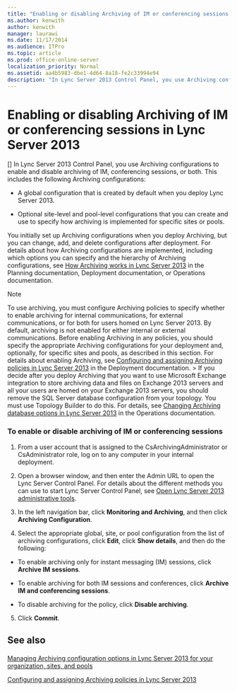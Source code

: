 ```yaml
---
title: "Enabling or disabling Archiving of IM or conferencing sessions in Lync Server 2013"
ms.author: kenwith
author: kenwith
manager: laurawi
ms.date: 11/17/2014
ms.audience: ITPro
ms.topic: article
ms.prod: office-online-server
localization_priority: Normal
ms.assetid: aa4b5983-dbe1-4d64-8a18-fe2c33994e94
description: "In Lync Server 2013 Control Panel, you use Archiving configurations to enable and disable archiving of IM, conferencing sessions, or both. This includes the following Archiving configurations:"
---
```


# Enabling or disabling Archiving of IM or conferencing sessions in Lync Server 2013
[]
In Lync Server 2013 Control Panel, you use Archiving configurations to enable and disable archiving of IM, conferencing sessions, or both. This includes the following Archiving configurations:
  
- A global configuration that is created by default when you deploy Lync Server 2013.
    
- Optional site-level and pool-level configurations that you can create and use to specify how archiving is implemented for specific sites or pools.
    
You initially set up Archiving configurations when you deploy Archiving, but you can change, add, and delete configurations after deployment. For details about how Archiving configurations are implemented, including which options you can specify and the hierarchy of Archiving configurations, see [How Archiving works in Lync Server 2013](how-archiving-works.md) in the Planning documentation, Deployment documentation, or Operations documentation. 
  
> [!NOTE]
> To use archiving, you must configure Archiving policies to specify whether to enable archiving for internal communications, for external communications, or for both for users homed on Lync Server 2013. By default, archiving is not enabled for either internal or external communications. Before enabling Archiving in any policies, you should specify the appropriate Archiving configurations for your deployment and, optionally, for specific sites and pools, as described in this section. For details about enabling Archiving, see [Configuring and assigning Archiving policies in Lync Server 2013](configuring-and-assigning-archiving-policies.md) in the Deployment documentation. > If you decide after you deploy Archiving that you want to use Microsoft Exchange integration to store archiving data and files on Exchange 2013 servers and all your users are homed on your Exchange 2013 servers, you should remove the SQL Server database configuration from your topology. You must use Topology Builder to do this. For details, see [Changing Archiving database options in Lync Server 2013](changing-archiving-database-options.md) in the Operations documentation. 
  
### To enable or disable archiving of IM or conferencing sessions

1. From a user account that is assigned to the CsArchivingAdministrator or CsAdministrator role, log on to any computer in your internal deployment.
    
2. Open a browser window, and then enter the Admin URL to open the Lync Server Control Panel. For details about the different methods you can use to start Lync Server Control Panel, see [Open Lync Server 2013 administrative tools](open-lync-server-administrative-tools.md).
    
3. In the left navigation bar, click **Monitoring and Archiving**, and then click **Archiving Configuration**.
    
4. Select the appropriate global, site, or pool configuration from the list of archiving configurations, click **Edit**, click **Show details**, and then do the following:
    
  - To enable archiving only for instant messaging (IM) sessions, click **Archive IM sessions**.
    
  - To enable archiving for both IM sessions and conferences, click **Archive IM and conferencing sessions**.
    
  - To disable archiving for the policy, click **Disable archiving**.
    
5. Click **Commit**.
    
## See also

#### 

[Managing Archiving configuration options in Lync Server 2013 for your organization, sites, and pools](managing-archiving-configuration-options-for-your-organization-sites-and-pools.md)
  
[Configuring and assigning Archiving policies in Lync Server 2013](configuring-and-assigning-archiving-policies.md)

